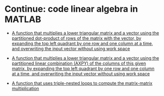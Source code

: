 # Continue: code linear algebra in MATLAB

- [A function that multiplies a lower triangular matrix and a vector using the partitioned dot-product of rows of the matrix with the vector, by expanding the top left quadrant by one row and one column at a time, and overwriting the input vector without using work space](Trmv_ln_unb_var1.m)

- [A function that multiplies a lower triangular matrix and a vector using the partitioned linear combination (AXPY) of the columns of this given matrix, by expanding the top left quadrant by one row and one column at a time, and overwriting the input vector without using work space](Trmv_ln_unb_var2.m)

- [A function that uses triple-nested loops to compute the matrix-matrix multiplication](MatMatMult.m)
